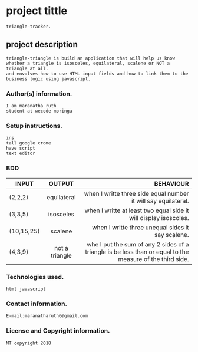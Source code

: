  # project tittle
 ```
 triangle-tracker.
 ```
## project description
```
triangle-triangle is build an application that will help us know whether a triangle is isosceles, equilateral, scalene or NOT a triangle at all.
and envolves how to use HTML input fields and how to link them to the business logic using javascript.
```

### Author(s) information.
```
I am maranatha ruth
student at wecode moringa
```
### Setup instructions.
```
ins
tall google crome
have script
text editor
```
### BDD

| INPUT   |    OUTPUT     |  BEHAVIOUR |
|----------|:-------------:|------:     |
| (2,2,2) |  equilateral  | when I writte three side equal number it will say equilateral.|  
| (3,3,5) |  isosceles   | when I writte at least two equal side it will display isoscoles.| 
| (10,15,25) | scalene |  when I writte three unequal sides it say scalene.|
| (4,3,9)  |not a triangle | whe I put  the sum of any 2 sides of a triangle is be less than or equal to the measure of the third side.|
 
### Technologies used.
```
html javascript
```
### Contact information.
```
E-mail:maranatharuth6@gmail.com
```
### License and Copyright information.
``` 
MT copyright 2018


